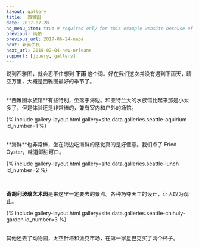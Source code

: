 ```yaml
---
layout: gallery
title:  西雅图
date: 2017-07-28
no_menu_item: true # required only for this example website because of menu construction
previous: 纳帕
previous_url: 2017-06-24-napa
next: 新奥尔良
next_url: 2018-02-04-new-orleans
support: [jquery, gallery]
---
```


说到西雅图，就会忍不住想到 **下雨** 这个词。好在我们这次并没有遇到下雨天，晴空万里，大概是西雅图最好的季节了。

<br>
**西雅图水族馆**有些特别，坐落于海边。和亚特兰大的水族馆比起来那是小太多了，但是体验还是非常棒的，兼有室内和户外的场馆。

{% include gallery-layout.html gallery=site.data.galleries.seattle-aquirium id_number=1 %}

<br>
**海鲜**也非常棒，坐在海边吃海鲜的感觉真的是好惬意。我们点了 Fried Oyster，味道鲜甜可口。

{% include gallery-layout.html gallery=site.data.galleries.seattle-lunch id_number=2 %}

<br>

**奇胡利玻璃艺术园**是来这里一定要去的景点。各种巧夺天工的设计，让人叹为观止。

{% include gallery-layout.html gallery=site.data.galleries.seattle-chihuly-garden id_number=3 %}

<br>
其他还去了动物园，太空针塔和派克市场，在第一家星巴克买了两个杯子。

